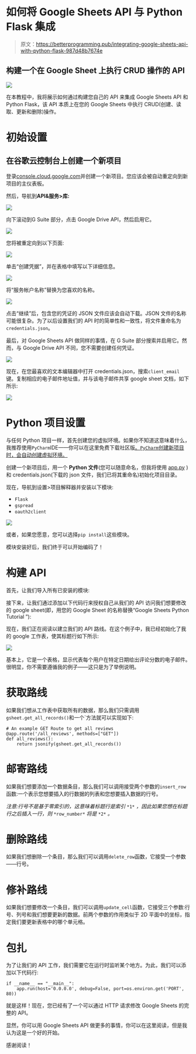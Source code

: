 # 如何将 Google Sheets API 与 Python Flask 集成

> 原文：<https://betterprogramming.pub/integrating-google-sheets-api-with-python-flask-987d48b7674e>

## 构建一个在 Google Sheet 上执行 CRUD 操作的 API

![](img/879a8492b8b80a20940b91eab28cd65f.png)

在本教程中，我将展示如何通过构建您自己的 API 来集成 Google Sheets API 和 Python Flask，该 API 本质上在您的 Google Sheets 中执行 CRUD(创建、读取、更新和删除)操作。

# 初始设置

## 在谷歌云控制台上创建一个新项目

登录[console.cloud.google.com](https://console.cloud.google.com/)并创建一个新项目。您应该会被自动重定向到新项目的主仪表板。

然后，导航到**API&服务>库:**

![](img/294531200ad354b6bb6e44bf877fc8a4.png)

向下滚动到G Suite 部分，点击 Google Drive API，然后启用它。

![](img/f873da9160627aa8d7482e0bab9e0575.png)

您将被重定向到以下页面:

![](img/b76f184d2a80f28a2d12a2c359d01d87.png)

单击“创建凭据”，并在表格中填写以下详细信息。

![](img/5617300f79065087635230551b871f28.png)

将“服务帐户名称”替换为您喜欢的名称。

![](img/7a0976076223dced00a3ade77a91e1ab.png)

点击“继续”后，包含您的凭证的 JSON 文件应该会自动下载。JSON 文件的名称可能很复杂。为了以后设置我们的 API 时的简单性和一致性，将文件重命名为`credentials.json`。

最后，对 Google Sheets API 做同样的事情，在 G Suite 部分搜索并启用它。然而，与 Google Drive API 不同，您不需要创建任何凭证。

![](img/bfc7f8e6e8f5dd7ece67ec7d0bcc94a9.png)

现在，在您最喜欢的文本编辑器中打开 credentials.json，搜索`client_email` 键。复制相应的电子邮件地址值，并与该电子邮件共享 google sheet 文档，如下所示:

![](img/7481baf89a712602c79e6fbbc690b6ba.png)

# Python 项目设置

与任何 Python 项目一样，首先创建您的虚拟环境。如果你不知道这意味着什么，我推荐使用`PyCharm`IDE——你可以在这里免费下载社区版[。`PyCharm`创建新项目时，会自动创建虚拟环境。](https://www.jetbrains.com/pycharm/download)

创建一个新项目后，用一个 **Python 文件**(您可以随意命名，但我将使用 [app.py](http://app.py/) )和 credentials.json(下载的 json 文件，我们已将其重命名)初始化项目目录。

现在，导航到设置>项目解释器并安装以下模块:

*   `Flask`
*   `gspread`
*   `oauth2client`

![](img/c70b1a129c3887061a8a1bdecfa01858.png)

或者，如果您愿意，您可以选择`pip install`这些模块。

模块安装好后，我们终于可以开始编码了！

# 构建 API

首先，让我们导入所有已安装的模块:

接下来，让我们通过添加以下代码行来授权自己从我们的 API 访问我们想要修改的 google sheet(即，用您的 Google Sheet 的名称替换“Google Sheets Python Tutorial ”):

现在，我们正在阅读以建立我们的 API 路线。在这个例子中，我已经初始化了我的 google 工作表，使其标题行如下所示:

![](img/1edad908d7381ecd869bc61ff3ba8eec.png)

基本上，它是一个表格，显示代表每个用户在特定日期给出评论分数的电子邮件。很明显，你不需要遵循我的例子——这只是为了举例说明。

# 获取路线

如果我们想从工作表中获取所有的数据，那么我们只需调用`gsheet.get_all_records()`和一个`方法就可以实现如下:

```
# An example GET Route to get all reviews
@app.route('/all_reviews', methods=["GET"])
def all_reviews():
    return jsonify(gsheet.get_all_records())
```

# 邮寄路线

如果我们想要添加一个数据条目，那么我们可以调用接受两个参数的`insert_row`函数:一个表示您想要插入的行数据的列表和您想要插入数据的行号。

*注意:行号不是基于零索引的，这意味着标题行是索引* `*1*` *，因此如果您想在标题行之后插入一行，则* `*row_number*` *将是* `*2*` *。*

# 删除路线

如果我们想删除一个条目，那么我们可以调用`delete_row`函数，它接受一个参数——行号。

# 修补路线

如果我们想要修改一个条目，我们可以调用`update_cell`函数，它接受三个参数:行号、列号和我们想要更新的数据。前两个参数的作用类似于 2D 平面中的坐标，指定我们要更新表格中的哪个单元格。

# 包扎

为了让我们的 API 工作，我们需要它在运行时监听某个地方。为此，我们可以添加以下代码行:

```
if __name__ == "__main__":
    app.run(host='0.0.0.0', debug=False, port=os.environ.get('PORT', 80))
```

就是这样！现在，您已经有了一个可以通过 HTTP 请求修改 Google Sheets 的完整的 API。

显然，你可以用 Google Sheets API 做更多的事情，你可以在这里阅读，但是我认为这是一个好的开始。

感谢阅读！